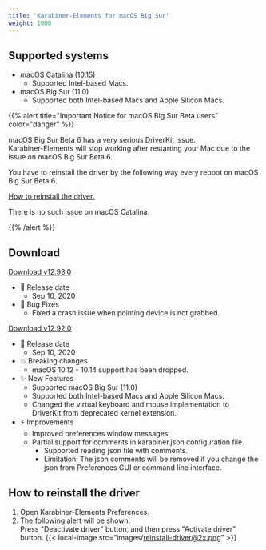 ```yaml
---
title: 'Karabiner-Elements for macOS Big Sur'
weight: 1000
---
```


## Supported systems

-   macOS Catalina (10.15)
    -   Supported Intel-based Macs.
-   macOS Big Sur (11.0)
    -   Supported both Intel-based Macs and Apple Silicon Macs.

{{% alert title="Important Notice for macOS Big Sur Beta users" color="danger" %}}

macOS Big Sur Beta 6 has a very serious DriverKit issue.<br/>
Karabiner-Elements will stop working after restarting your Mac due to the issue on macOS Big Sur Beta 6.<br/>

You have to reinstall the driver by the following way every reboot on macOS Big Sur Beta 6.

[How to reinstall the driver.](#how-to-reinstall-the-driver)

There is no such issue on macOS Catalina.

{{% /alert %}}

## Download

<a href="https://github.com/pqrs-org/Karabiner-Elements/releases/download/beta/Karabiner-Elements-12.93.0.dmg" class="btn btn-primary btn-lg">Download v12.93.0</a>

-   📅 Release date
    -   Sep 10, 2020
-   🐛 Bug Fixes
    -   Fixed a crash issue when pointing device is not grabbed.

<a href="https://github.com/pqrs-org/Karabiner-Elements/releases/download/beta/Karabiner-Elements-12.92.0.dmg" class="btn btn-primary btn-sm disabled">Download v12.92.0</a>

-   📅 Release date
    -   Sep 10, 2020
-   💥 Breaking changes
    -   macOS 10.12 - 10.14 support has been dropped.
-   ✨ New Features
    -   Supported macOS Big Sur (11.0)
    -   Supported both Intel-based Macs and Apple Silicon Macs.
    -   Changed the virtual keyboard and mouse implementation to DriverKit from deprecated kernel extension.
-   ⚡️ Improvements
    -   Improved preferences window messages.
    -   Partial support for comments in karabiner.json configuration file.
        -   Supported reading json file with comments.
        -   Limitation: The json comments will be removed if you change the json from Preferences GUI or command line interface.

## How to reinstall the driver

1.  Open Karabiner-Elements Preferences.
2.  The following alert will be shown.<br/>
    Press "Deactivate driver" button, and then press "Activate driver" button.
    {{< local-image src="images/reinstall-driver@2x.png" >}}
